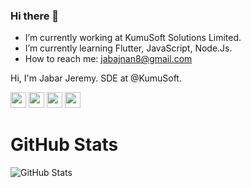 ### Hi there 👋

- I’m currently working at KumuSoft Solutions Limited.
- I’m currently learning Flutter, JavaScript, Node.Js.
- How to reach me: jabajnan8@gmail.com


<p>Hi, I'm Jabar Jeremy. SDE at @KumuSoft.

<p><a href="https://www.twitter.com/theindianappguy"><img src="https://img.shields.io/badge/twitter-%231DA1F2.svg?&style=for-the-badge&logo=twitter&logoColor=white" 
height=25></a> <a href="https://www.linkedin.com/in/lamsanskar/"><img src="https://img.shields.io/badge/linkedin-%230077B5.svg?&style=for-the-badge&logo=linkedin&logoColor=white" height=25></a> <a href="https://www.instagram.com/indianappguy/"><img src="https://img.shields.io/badge/instagram-%23E4405F.svg?&style=for-the-badge&logo=instagram&logoColor=white" 
height=25></a> <a href="https://medium.com/@theindianappguy"><img src="https://img.shields.io/badge/medium-%2312100E.svg?&style=for-the-badge&logo=medium&logoColor=white" height=25></a> </p>

<h1>GitHub Stats</h1>
<p><img src="https://github-readme-stats.vercel.app/api?username=jabahum-coder&amp;show_icons=true" alt="GitHub Stats"></p>